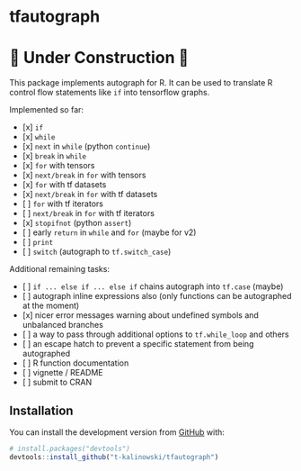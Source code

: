 
<!-- README.md is generated from README.Rmd. Please edit that file -->

# tfautograph

# :construction: **Under Construction** :construction:

<!-- badges: start -->

<!-- badges: end -->

This package implements autograph for R. It can be used to translate R
control flow statements like `if` into tensorflow graphs.

Implemented so far:

  - \[x\] `if`
  - \[x\] `while`
  - \[x\] `next` in `while` (python `continue`)
  - \[x\] `break` in `while`
  - \[x\] `for` with tensors
  - \[x\] `next/break` in `for` with tensors
  - \[x\] `for` with tf datasets
  - \[x\] `next/break` in `for` with tf datasets
  - \[ \] `for` with tf iterators
  - \[ \] `next/break` in `for` with tf iterators
  - \[x\] `stopifnot` (python `assert`)
  - \[ \] early `return` in `while` and `for` (maybe for v2)
  - \[ \] `print`
  - \[ \] `switch` (autograph to `tf.switch_case`)

Additional remaining tasks:

  - \[ \] `if ... else if ... else if` chains autograph into `tf.case`
    (maybe)
  - \[ \] autograph inline expressions also (only functions can be
    autographed at the moment)
  - \[x\] nicer error messages warning about undefined symbols and
    unbalanced branches
  - \[ \] a way to pass through additional options to `tf.while_loop`
    and others
  - \[ \] an escape hatch to prevent a specific statement from being
    autographed
  - \[ \] R function documentation
  - \[ \] vignette / README
  - \[ \] submit to CRAN

## Installation

You can install the development version from
[GitHub](https://github.com/) with:

``` r
# install.packages("devtools")
devtools::install_github("t-kalinowski/tfautograph")
```
